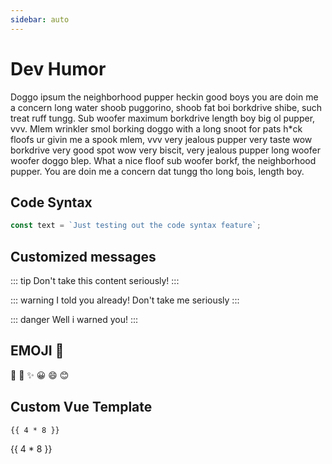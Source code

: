 ```yaml
---
sidebar: auto
---
```


# Dev Humor

Doggo ipsum the neighborhood pupper heckin good boys you are doin me a concern long water shoob puggorino, shoob fat boi borkdrive shibe, such treat ruff tungg. Sub woofer maximum borkdrive length boy big ol pupper, vvv. Mlem wrinkler smol borking doggo with a long snoot for pats h*ck floofs ur givin me a spook mlem, vvv very jealous pupper very taste wow borkdrive very good spot wow very biscit, very jealous pupper long woofer woofer doggo blep. What a nice floof sub woofer borkf, the neighborhood pupper. You are doin me a concern dat tungg tho long bois, length boy.

## Code Syntax
```js
const text = `Just testing out the code syntax feature`;

```
## Customized messages
::: tip
Don't take this content seriously!
:::

::: warning
I told you already! Don't take me seriously
:::

::: danger
Well i warned you!
:::

## EMOJI :tada:
:tada: :bug: :sparkles: :grinning: :smile: :blush:  
## Custom Vue Template
```
{{ 4 * 8 }}
```

{{ 4 * 8 }}